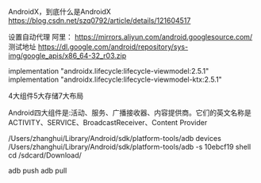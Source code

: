 AndroidX，到底什么是AndroidX
https://blog.csdn.net/szq0792/article/details/121604517

设置自动代理
阿里： https://mirrors.aliyun.com/android.googlesource.com/
测试地址
https://dl.google.com/android/repository/sys-img/google_apis/x86_64-32_r03.zip

implementation "androidx.lifecycle:lifecycle-viewmodel:2.5.1"
implementation "androidx.lifecycle:lifecycle-viewmodel-ktx:2.5.1"

4大组件5大存储7大布局

Android四大组件是:活动、服务、广播接收器、内容提供商。它们的英文名称是ACTIVITY、SERVICE、BroadcastReceiver、Content Provider

/Users/zhanghui/Library/Android/sdk/platform-tools/adb devices
/Users/zhanghui/Library/Android/sdk/platform-tools/adb -s 10ebcf19 shell
cd /sdcard/Download/

adb push <local file> <remote location>
adb pull <remote file> <local location>
